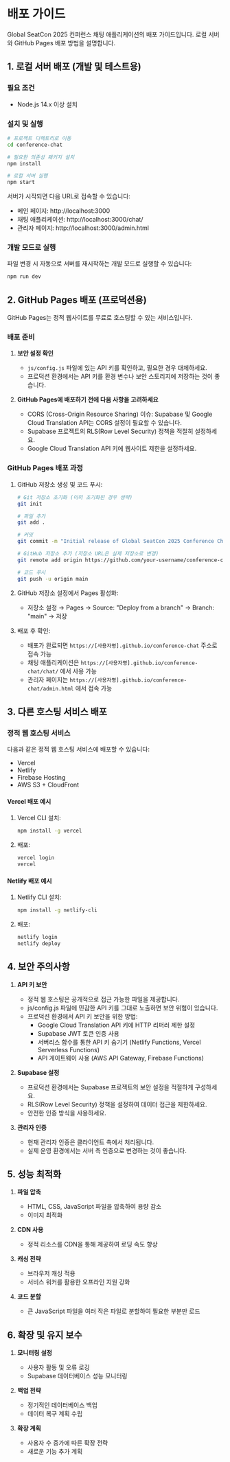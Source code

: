 # 배포 가이드

Global SeatCon 2025 컨퍼런스 채팅 애플리케이션의 배포 가이드입니다. 로컬 서버와 GitHub Pages 배포 방법을 설명합니다.

## 1. 로컬 서버 배포 (개발 및 테스트용)

### 필요 조건
- Node.js 14.x 이상 설치

### 설치 및 실행
```bash
# 프로젝트 디렉토리로 이동
cd conference-chat

# 필요한 의존성 패키지 설치
npm install

# 로컬 서버 실행
npm start
```

서버가 시작되면 다음 URL로 접속할 수 있습니다:
- 메인 페이지: http://localhost:3000
- 채팅 애플리케이션: http://localhost:3000/chat/
- 관리자 페이지: http://localhost:3000/admin.html

### 개발 모드로 실행
파일 변경 시 자동으로 서버를 재시작하는 개발 모드로 실행할 수 있습니다:
```bash
npm run dev
```

## 2. GitHub Pages 배포 (프로덕션용)

GitHub Pages는 정적 웹사이트를 무료로 호스팅할 수 있는 서비스입니다.

### 배포 준비

1. **보안 설정 확인**
   - `js/config.js` 파일에 있는 API 키를 확인하고, 필요한 경우 대체하세요.
   - 프로덕션 환경에서는 API 키를 환경 변수나 보안 스토리지에 저장하는 것이 좋습니다.

2. **GitHub Pages에 배포하기 전에 다음 사항을 고려하세요**
   - CORS (Cross-Origin Resource Sharing) 이슈: Supabase 및 Google Cloud Translation API는 CORS 설정이 필요할 수 있습니다.
   - Supabase 프로젝트의 RLS(Row Level Security) 정책을 적절히 설정하세요.
   - Google Cloud Translation API 키에 웹사이트 제한을 설정하세요.

### GitHub Pages 배포 과정

1. GitHub 저장소 생성 및 코드 푸시:
   ```bash
   # Git 저장소 초기화 (이미 초기화된 경우 생략)
   git init

   # 파일 추가
   git add .

   # 커밋
   git commit -m "Initial release of Global SeatCon 2025 Conference Chat"

   # GitHub 저장소 추가 (저장소 URL은 실제 저장소로 변경)
   git remote add origin https://github.com/your-username/conference-chat.git

   # 코드 푸시
   git push -u origin main
   ```

2. GitHub 저장소 설정에서 Pages 활성화:
   - 저장소 설정 → Pages → Source: "Deploy from a branch" → Branch: "main" → 저장

3. 배포 후 확인:
   - 배포가 완료되면 `https://[사용자명].github.io/conference-chat` 주소로 접속 가능
   - 채팅 애플리케이션은 `https://[사용자명].github.io/conference-chat/chat/` 에서 사용 가능
   - 관리자 페이지는 `https://[사용자명].github.io/conference-chat/admin.html` 에서 접속 가능

## 3. 다른 호스팅 서비스 배포

### 정적 웹 호스팅 서비스
다음과 같은 정적 웹 호스팅 서비스에 배포할 수 있습니다:
- Vercel
- Netlify
- Firebase Hosting
- AWS S3 + CloudFront

#### Vercel 배포 예시
1. Vercel CLI 설치:
   ```bash
   npm install -g vercel
   ```

2. 배포:
   ```bash
   vercel login
   vercel
   ```

#### Netlify 배포 예시
1. Netlify CLI 설치:
   ```bash
   npm install -g netlify-cli
   ```

2. 배포:
   ```bash
   netlify login
   netlify deploy
   ```

## 4. 보안 주의사항

1. **API 키 보안**
   - 정적 웹 호스팅은 공개적으로 접근 가능한 파일을 제공합니다.
   - js/config.js 파일에 민감한 API 키를 그대로 노출하면 보안 위험이 있습니다.
   - 프로덕션 환경에서 API 키 보안을 위한 방법:
     - Google Cloud Translation API 키에 HTTP 리퍼러 제한 설정
     - Supabase JWT 토큰 인증 사용
     - 서버리스 함수를 통한 API 키 숨기기 (Netlify Functions, Vercel Serverless Functions)
     - API 게이트웨이 사용 (AWS API Gateway, Firebase Functions)

2. **Supabase 설정**
   - 프로덕션 환경에서는 Supabase 프로젝트의 보안 설정을 적절하게 구성하세요.
   - RLS(Row Level Security) 정책을 설정하여 데이터 접근을 제한하세요.
   - 안전한 인증 방식을 사용하세요.

3. **관리자 인증**
   - 현재 관리자 인증은 클라이언트 측에서 처리됩니다.
   - 실제 운영 환경에서는 서버 측 인증으로 변경하는 것이 좋습니다.

## 5. 성능 최적화

1. **파일 압축**
   - HTML, CSS, JavaScript 파일을 압축하여 용량 감소
   - 이미지 최적화

2. **CDN 사용**
   - 정적 리소스를 CDN을 통해 제공하여 로딩 속도 향상

3. **캐싱 전략**
   - 브라우저 캐싱 적용
   - 서비스 워커를 활용한 오프라인 지원 강화

4. **코드 분할**
   - 큰 JavaScript 파일을 여러 작은 파일로 분할하여 필요한 부분만 로드

## 6. 확장 및 유지 보수

1. **모니터링 설정**
   - 사용자 활동 및 오류 로깅
   - Supabase 데이터베이스 성능 모니터링

2. **백업 전략**
   - 정기적인 데이터베이스 백업
   - 데이터 복구 계획 수립

3. **확장 계획**
   - 사용자 수 증가에 따른 확장 전략
   - 새로운 기능 추가 계획